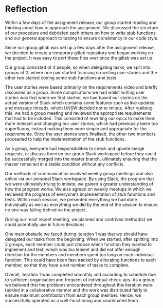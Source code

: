 # Reflection

Within a few days of the assignment release, our group started reading and thinking about how to approach the assignment. We discussed the structure of our procedure and debriefed each others on how to write stub functions and our general approach to testing to ensure consistency in our code style. 

Since our group gitlab was set up a few days after the assignment release, we decided to create a temporary gitlab repository and began working on the project. It was easy to port these files over once the gitlab was set up.

Our group consisted of 4 people, so when delegating tasks, we split into groups of 2, where one pair started focusing on writing user stories and the other two started coding some stub functions and tests. 

The user stories were based primarily on the requirements video and briefly discussed as a group. Some complications we had whilst writing user stories was that when we first started, we had based our stories on the actual version of Slack which contains some features such as live updates and message threads, which UNSW decided not to imitate. After realising this, we had a group meeting and reviewed the appropriate requirements that had to be included. This consisted of rewriting our epics to make them more relevant and changing our user stories, which had previously been too superfluous, instead making them more simple and appropriate for the requirements. Once the user stories were finalised, the other two members proceeded to help the implementation of the stub functions. 

As a group, everyone had responsibilities to check and upvote merge requests, or discuss them on our group Slack workspace before they could be successfully merged into the master branch, ultimately ensuring that the master remained in a stable condition without any conflicts. 

Our methods of communication involved weekly group meetings and also online via our personal Slack workspace. By using Slack, the program that we were ultimately trying to imitate, we gained a greater understanding of how the program works. We also agreed on weekly meetups in which we reviewed the progress of everyone's implementation of stub functions and tests. Within each session, we presented everything we had done individually as well as everything we did by the end of the session to ensure no one was falling behind on the project. 

During our most recent meeting, we planned and contrived method(s) we could potentially use in future iterations.  

One main obstacle we faced during iteration 1 was that we should have delegated our tasks from the beginning. When we started, after splitting into 2 groups, each member could just choose which function they wanted to implement and test, which was too lenient and did not offer enough direction for the members and members spent too long on each individual function. This could have been fast-tracked by allocating functions to each member, so that they have a set number of tasks to complete. 

Overall, iteration 1 was completed smoothly and according to schedule due to sufficient organisation and frequent of individual check-ups. As a group, we believed that the problems encountered throughout this iteration were tackled in a collaborative manner and the work was distributed fairly to ensure maximum contribution from each group member. Hence, we successfully operated as a well-functioning and coordinated team